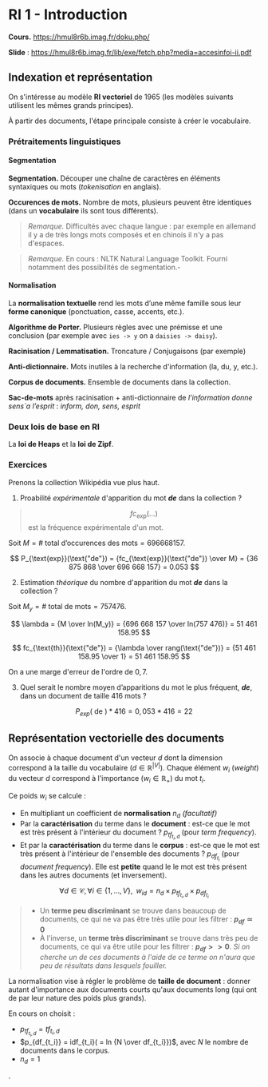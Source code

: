 # RI 1 - Introduction

**Cours.** <https://hmul8r6b.imag.fr/doku.php/>

**Slide** : <https://hmul8r6b.imag.fr/lib/exe/fetch.php?media=accesinfoi-ii.pdf>

## Indexation et représentation

On s'intéresse au modèle **RI vectoriel** de 1965 (les modèles suivants utilisent les mêmes grands principes).

À partir des documents, l'étape principale consiste à créer le vocabulaire.

### Prétraitements linguistiques

#### Segmentation

**Segmentation.** Découper une chaîne de caractères en éléments syntaxiques ou mots (*tokenisation* en anglais).

**Occurences de mots.** Nombre de mots, plusieurs peuvent être identiques (dans un **vocabulaire** ils sont tous différents).

> *Remarque.* Difficultés avec chaque langue : par exemple en allemand il y a de très longs mots composés et en chinois il n'y a pas d'espaces.

> *Remarque.* En cours : NLTK Natural Language Toolkit. Fourni notamment des possibilités de segmentation.-

#### Normalisation

La **normalisation textuelle** rend les mots d’une même famille sous leur **forme canonique** (ponctuation, casse, accents, etc.).

**Algorithme de Porter.** Plusieurs règles avec une prémisse et une conclusion (par exemple avec `ies -> y` on a `daisies -> daisy`).

**Racinisation / Lemmatisation.** Troncature / Conjugaisons (par exemple)

**Anti-dictionnaire.** Mots inutiles à la recherche d'information (la, du, y, etc.).

**Corpus de documents.** Ensemble de documents dans la collection.

**Sac-de-mots** après racinisation + anti-dictionnaire de *l’information donne sens`a l’esprit* : *inform, don, sens, esprit*

### Deux lois de base en RI

La **loi de Heaps** et la **loi de Zipf**.

### Exercices

Prenons la collection Wikipédia vue plus haut.

1. Proabilité *expérimentale* d'apparition du mot ***de*** dans la collection ?

> $$fc_{\text{exp}}(...)$$ est la fréquence expérimentale d'un mot.

Soit $M = \text{# total d'occurences des mots} = 696 668 157$.

$$
P_{\text{exp}}(\text{"de"}) = {fc_{\text{exp}}(\text{"de"}) \over M} = {36 875 868 \over 696 668 157} = 0.053
$$

2. Estimation *théorique* du nombre d'apparition du mot ***de*** dans la collection ?

Soit $M_y = \text{# total de mots} = 757 476$.

$$
\lambda = {M \over ln(M_y)} = {696 668 157 \over ln(757 476)} = 51 461 158.95
$$

$$
fc_{\text{th}}(\text{"de"}) = {\lambda \over rang(\text{"de"})} = {51 461 158.95 \over 1} = 51 461 158.95
$$

On a une marge d'erreur de l'ordre de $0,7$.

3. Quel serait le nombre moyen d’apparitions du mot le plus fréquent, ***de***, dans un document de taille 416 mots ?

$$
P_{exp}(\text{ de }) * 416 = 0,053 * 416 = 22
$$

## Représentation vectorielle des documents

On associe à chaque document d'un vecteur $d$ dont la dimension correspond à la taille du vocabulaire ($d \in \mathbb{R}^{|V|}$). Chaque élément $w_i$ (*weight*) du vecteur $d$ correspond à l'importance ($w_i \in \mathbb{R}_+$) du mot $t_i$.

Ce poids $w_i$ se calcule :

- En multipliant un coefficient de **normalisation** $n_d$ *(facultatif)*
- Par la **caractérisation** du terme dans le **document** : est-ce que le mot est très présent à l'intérieur du document ? $p_{tf_{t_i,d}}$ (pour *term frequency*).
- Et par la **caractérisation** du terme dans le **corpus** : est-ce que le mot est très présent à l'intérieur de l'ensemble des documents ? $p_{df_{t_i}}$ (pour *document frequency*). Elle est **petite** quand le le mot est très présent dans les autres documents (et inversement).

$$
\forall d \in \mathcal{C}, \forall i \in \{1,...,V\},\;\;w_{id} = n_d \times p_{tf_{t_i,d}} \times p_{df_{t_i}}
$$

> - Un **terme peu discriminant** se trouve dans beaucoup de documents, ce qui ne va pas être très utile pour les filtrer : **$p_{df} \simeq 0$**
> - À l'inverse, un **terme très discriminant** se trouve dans très peu de documents, ce qui va être utile pour les filtrer : **$p_{df} >> 0$**. *Si on cherche un de ces documents à l'aide de ce terme on n'aura que peu de résultats dans lesquels fouiller.*

La normalisation vise à régler le problème de **taille de document** : donner autant d'importance aux documents courts qu'aux documents long (qui ont de par leur nature des poids plus grands).  

En cours on choisit :

- $p_{tf_{t_i,d}} = tf_{t_i,d}$
- $p_{df_{t_i}} = idf_{t_i}( = ln {N \over df_{t_i}})$, avec $N$ le nombre de documents dans le corpus.
- $n_d = 1$





.
